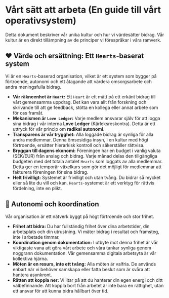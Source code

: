 <!-- This file is automatically copied from documentation/onboarding/sv/welcome-kit/work-system-guide.md -->

# **Vårt sätt att arbeta (En guide till vårt operativsystem)**

Detta dokument beskriver vår unika kultur och hur vi värdesätter bidrag. Vår kultur är en direkt tillämpning av de principer vi förespråkar i våra ramverk.

## **❤️ Värde och ersättning: Ett `Hearts`-baserat system**

Vi är en `Hearts`-baserad organisation, vilket är ett system som bygger på förtroende, autonomi och ett åtagande att värdera omsorgsarbete och andra meningsfulla bidrag.

* **Vår räkneenhet är `Heart`:** Ett `Heart` är ett mått på ett erkänt bidrag till vårt gemensamma uppdrag. Det kan vara allt från forskning och skrivande till att ge feedback, stötta en kollega eller annat arbete som för oss framåt.
* **Mekanismen är `Love Ledger`:** Varje medlem ansvarar själv för att logga sina bidrag i vår interna **Love Ledger** (Kärleksreskontra). Detta är ett uttryck för vår princip om **radikal autonomi**.
* **Transparens är vår trygghet:** Alla loggade bidrag är synliga för alla andra medlemmar. Denna ömsesidiga insyn, i en kultur med högt förtroende, ersätter hierarkisk kontroll och säkerställer rättvisa.
* **Bryggan till dagens ekonomi:** Föreningen har en budget i vanlig valuta (SEK/EUR) från anslag och bidrag. Varje månad delas den tillgängliga budgeten med det totala antalet `Hearts` som loggats av alla medlemmar. Detta ger en temporär växelkurs som gör det möjligt för medlemmar att fakturera föreningen för sina bidrag.
* **Helt frivilligt:** Systemet är frivilligt och utan tvång. Du bidrar så mycket eller så lite du vill och kan. `Hearts`-systemet är ett verktyg för rättvis fördelning, inte en plikt.

## **🧠 Autonomi och koordination**

Vår organisation är ett nätverk byggt på högt förtroende och stor frihet.

* **Frihet att bidra:** Du har fullständig frihet över dina arbetstider, din arbetsplats och din utrustning. Vi mäter bidrag i resultat och framsteg, inte i arbetade timmar.
* **Koordination genom dokumentation:** I utbyte mot denna frihet är vår viktigaste vana att göra vårt arbete och våra tankar synliga genom noggrann dokumentation. Vår gemensamma digitala arbetsyta är vår kollektiva hjärna.
* **Möten är en resurs, inte ett tvång:** Alla möten är valfria. De används enbart när vi behöver samskapa eller fatta beslut som är svåra att hantera asynkront.
* **Rätten att koppla ner:** Vi litar på att du hanterar din egen energi och ditt välbefinnande. Att koppla bort från arbetet är inte bara en rättighet, utan ett ansvar för att kunna bidra hållbart över tid.

